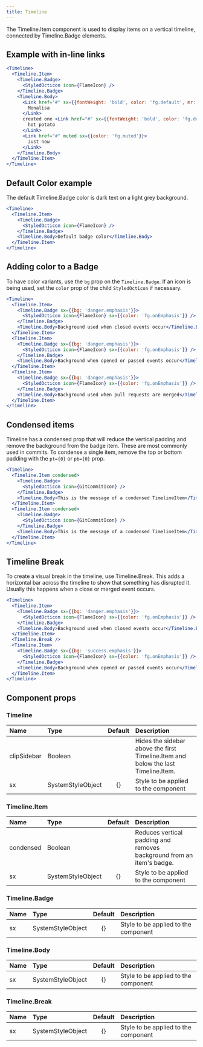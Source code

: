 ```yaml
---
title: Timeline
---
```


The Timeline.Item component is used to display items on a vertical timeline, connected by Timeline.Badge elements.

## Example with in-line links

```jsx live
<Timeline>
  <Timeline.Item>
    <Timeline.Badge>
      <StyledOcticon icon={FlameIcon} />
    </Timeline.Badge>
    <Timeline.Body>
      <Link href="#" sx={{fontWeight: 'bold', color: 'fg.default', mr: 1}} muted>
        Monalisa
      </Link>
      created one <Link href="#" sx={{fontWeight: 'bold', color: 'fg.default', mr: 1}} muted>
        hot potato
      </Link>
      <Link href="#" muted sx={{color: 'fg.muted'}}>
        Just now
      </Link>
    </Timeline.Body>
  </Timeline.Item>
</Timeline>
```

## Default Color example

The default Timeline.Badge color is dark text on a light grey background.

```jsx live
<Timeline>
  <Timeline.Item>
    <Timeline.Badge>
      <StyledOcticon icon={FlameIcon} />
    </Timeline.Badge>
    <Timeline.Body>Default badge color</Timeline.Body>
  </Timeline.Item>
</Timeline>
```

## Adding color to a Badge

To have color variants, use the `bg` prop on the `Timeline.Badge`. If an icon is being used, set the `color` prop
of the child `StyledOcticon` if necessary.

```jsx live
<Timeline>
  <Timeline.Item>
    <Timeline.Badge sx={{bg: 'danger.emphasis'}}>
      <StyledOcticon icon={FlameIcon} sx={{color: 'fg.onEmphasis'}} />
    </Timeline.Badge>
    <Timeline.Body>Background used when closed events occur</Timeline.Body>
  </Timeline.Item>
  <Timeline.Item>
    <Timeline.Badge sx={{bg: 'danger.emphasis'}}>
      <StyledOcticon icon={FlameIcon} sx={{color: 'fg.onEmphasis'}} />
    </Timeline.Badge>
    <Timeline.Body>Background when opened or passed events occur</Timeline.Body>
  </Timeline.Item>
  <Timeline.Item>
    <Timeline.Badge sx={{bg: 'danger.emphasis'}}>
      <StyledOcticon icon={FlameIcon} sx={{color: 'fg.onEmphasis'}} />
    </Timeline.Badge>
    <Timeline.Body>Background used when pull requests are merged</Timeline.Body>
  </Timeline.Item>
</Timeline>
```

## Condensed items

Timeline has a condensed prop that will reduce the vertical padding and remove the background from the badge item. These are most commonly used in commits. To condense a single item, remove the top or bottom padding with the `pt={0}` or `pb={0}` prop.

```jsx live
<Timeline>
  <Timeline.Item condensed>
    <Timeline.Badge>
      <StyledOcticon icon={GitCommitIcon} />
    </Timeline.Badge>
    <Timeline.Body>This is the message of a condensed TimelineItem</Timeline.Body>
  </Timeline.Item>
  <Timeline.Item condensed>
    <Timeline.Badge>
      <StyledOcticon icon={GitCommitIcon} />
    </Timeline.Badge>
    <Timeline.Body>This is the message of a condensed TimelineItem</Timeline.Body>
  </Timeline.Item>
</Timeline>
```

## Timeline Break

To create a visual break in the timeline, use Timeline.Break. This adds a horizontal bar across the timeline to show that something has disrupted it. Usually this happens when a close or merged event occurs.

```jsx live
<Timeline>
  <Timeline.Item>
    <Timeline.Badge sx={{bg: 'danger.emphasis'}}>
      <StyledOcticon icon={FlameIcon} sx={{color: 'fg.onEmphasis'}} />
    </Timeline.Badge>
    <Timeline.Body>Background used when closed events occur</Timeline.Body>
  </Timeline.Item>
  <Timeline.Break />
  <Timeline.Item>
    <Timeline.Badge sx={{bg: 'success.emphasis'}}>
      <StyledOcticon icon={FlameIcon} sx={{color: 'fg.onEmphasis'}} />
    </Timeline.Badge>
    <Timeline.Body>Background when opened or passed events occur</Timeline.Body>
  </Timeline.Item>
</Timeline>
```

## Component props

### Timeline

| Name        | Type              | Default | Description                                                                       |
| :---------- | :---------------- | :-----: | :-------------------------------------------------------------------------------- |
| clipSidebar | Boolean           |         | Hides the sidebar above the first Timeline.Item and below the last Timeline.Item. |
| sx          | SystemStyleObject |   {}    | Style to be applied to the component                                              |

### Timeline.Item

| Name      | Type              | Default | Description                                                           |
| :-------- | :---------------- | :-----: | :-------------------------------------------------------------------- |
| condensed | Boolean           |         | Reduces vertical padding and removes background from an item's badge. |
| sx        | SystemStyleObject |   {}    | Style to be applied to the component                                  |

### Timeline.Badge

| Name | Type              | Default | Description                          |
| :--- | :---------------- | :-----: | :----------------------------------- |
| sx   | SystemStyleObject |   {}    | Style to be applied to the component |

### Timeline.Body

| Name | Type              | Default | Description                          |
| :--- | :---------------- | :-----: | :----------------------------------- |
| sx   | SystemStyleObject |   {}    | Style to be applied to the component |

### Timeline.Break

| Name | Type              | Default | Description                          |
| :--- | :---------------- | :-----: | :----------------------------------- |
| sx   | SystemStyleObject |   {}    | Style to be applied to the component |
